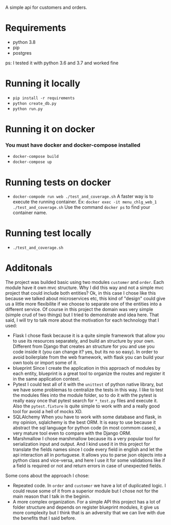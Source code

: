 A simple api for customers and orders.

# Requirements
- python 3.8
- pip
- postgres

ps: I tested it with python 3.6 and 3.7 and worked fine

# Running it locally
- `pip install -r requirements`
- `python create_db.py`
- `python run.py`

# Running it on docker
### You must have docker and docker-compose installed
- `docker-compose build`
- `docker-compose up`

# Running tests on docker
- `docker-compode run web ./test_and_coverage.sh`
 A faster way is to execute the running container. Ex: `docker exec -it menu_chlg_web_1 ./test_and_coverage.sh`
 Use the command `docker ps` to find your container name.

# Running test locally
- `./test_and_coverage.sh`

# Additonals
The project was builded basic using two modules `customer` and `order`. Each module have it own mvc structure.
Why I did this way and not a simple mvc project that could include both entities? Ok, in this case I chose like this because we talked about microservices etc,
this kind of "design" could give us a little more flexibilite if we choose to separate one of the entities into a different service.
Of course in this project the domain was very simple (simple crud of two things) but I tried to demonstrate and idea here.
That said, I will try to talk more about the motivation for each technology that I used:
- Flask
  I chose flask because it is a quite simple framework that allow you to use its resources separately, and build an structure by your own. Different from Django that
  creates an structure for you and use you code inside it (you can change it? yes, but its no so easy).
  In order to avoid boilerplate from the web framework, with flask you can build your own tools or import some of it.
- blueprint
  Since I create the application in this approach of modules by each entity, blueprint is a great tool to organize the routes and register it in the same application
  context.
- Pytest
  I could test all of it with the `unittest` of python native library, but we have some problemas to centralize the tests in this way. I like to test the modules files
  into the module folder, so to do it with the pytest is really easy once that pytest search for `*_test.py` files and execute it. Also the `pytest.fixture` is quite
  simple to work with and a really good tool for avoid a hell of mocks XD.
- SQLAlchemy
  When you have to work with some database and flask, in my opinion, sqlalchemy is the best ORM. It is easy to use because it abstract the sql language for python code
  (in most commom cases), a very mature tool even to compare with the Django ORM.
- Marshmallow
  I chose marshmallow because its a very popular tool for serialization input and output. And I kind used it in this project for translate the fields names since I code
  every field in english and let the api interaction all in portuguese.
  It allows you to parse json objects into a python class and vice-versa, and here I use it for some validations like if a field is required or not and return errors in
  case of unexpected fields.

Some cons about the approach I chose:
- Repeated code. In `order` and `customer` we have a lot of duplicated logic. I could reuse some of it from a superior module but I chose not for the main reason that I
  talk in the beginin.
- A more complex organization. For a simple API this project has a lot of folder structure and depends on register blueprint modules, it give us more complexity but I
  think that is an adversity that we can live with due the benefits that I said before.
